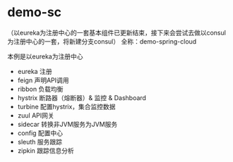 # demo-sc
（以eureka为注册中心的一套基本组件已更新结束，接下来会尝试去做以consul为注册中心的一套，将新建分支consul）
全称：demo-spring-cloud

本例是以eureka为注册中心

- eureka 注册
- feign 声明API调用
- ribbon 负载均衡
- hystrix 断路器（熔断器）& 监控 & Dashboard
- turbine 配置hystrix，集合监控数据
- zuul API网关
- sidecar 转换非JVM服务为JVM服务
- config 配置中心
- sleuth 服务跟踪
- zipkin 跟踪信息分析
